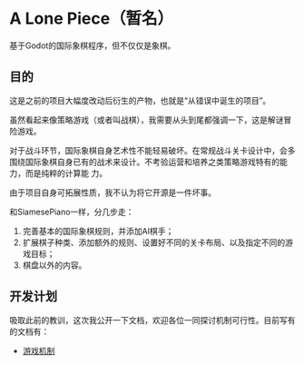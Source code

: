 # A Lone Piece（暂名）

基于Godot的国际象棋程序，但不仅仅是象棋。

## 目的

这是之前的项目大幅度改动后衍生的产物，也就是“从错误中诞生的项目”。

虽然看起来像策略游戏（或者叫战棋），我需要从头到尾都强调一下，这是解谜冒险游戏。

对于战斗环节，国际象棋自身艺术性不能轻易破坏。在常规战斗关卡设计中，会多围绕国际象棋自身已有的战术来设计。不考验运营和培养之类策略游戏特有的能力，而是纯粹的计算能
力。

由于项目自身可拓展性质，我不认为将它开源是一件坏事。

和SiamesePiano一样，分几步走：

1. 完善基本的国际象棋规则，并添加AI棋手；
2. 扩展棋子种类、添加额外的规则、设置好不同的关卡布局、以及指定不同的游戏目标；
3. 棋盘以外的内容。

## 开发计划

吸取此前的教训，这次我公开一下文档，欢迎各位一同探讨机制可行性。目前写有的文档有：

- [游戏机制](docs/mechanic.md)
